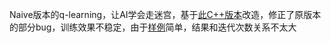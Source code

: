 Naive版本的q-learning，让AI学会走迷宫，基于[此C++版本](https://github.com/RonTang/Q-Learning-Algorithm)改造，修正了原版本的部分bug，训练效果不稳定，由于[样例](http://mnemstudio.org/path-finding-q-learning-tutorial.htm)简单，结果和迭代次数关系不太大
